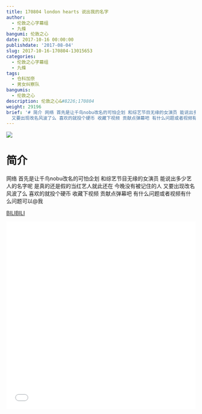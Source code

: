 ```yaml
---
title: 170804 london hearts 说出我的名字
author:
  - 伦敦之心字幕组
  - 九條
bangumi: 伦敦之心
date: 2017-10-16 00:00:00
publishdate: '2017-08-04'
slug: 2017-10-16-170804-13015653
categories:
  - 伦敦之心字幕组
  - 九條
tags:
  - 仓科加奈
  - 男女纠察队
bangumis:
  - 伦敦之心
description: 伦敦之心&#8226;170804
weight: 29196
brief: '# 简介 网络 首先是让千鸟nobu改名的可怕企划 和综艺节目无缘的女演员 能说出多少艺人的名字呢 是真的还是假的当红艺人就此还在 今晚没有被记住的人
  又要出现改名风波了么 喜欢的就投个硬币 收藏下视频 贡献点弹幕吧 有什么问题或者视频有什么问题可以@我'
---
```


![](https://i.imgur.com/IVhVU0y.jpg)

# 简介  
网络
首先是让千鸟nobu改名的可怕企划 和综艺节目无缘的女演员 能说出多少艺人的名字呢 是真的还是假的当红艺人就此还在 今晚没有被记住的人 又要出现改名风波了么 喜欢的就投个硬币 收藏下视频 贡献点弹幕吧 有什么问题或者视频有什么问题可以@我

  [BILIBILI](https://www.bilibili.com/video/av13015653/)


<div class="vcontainer">  <iframe class='video' src="//www.bilibili.com/blackboard/player.html?aid=13015653" width="100%" height="500" frameborder="0" allowfullscreen="allowfullscreen"></iframe></div>
